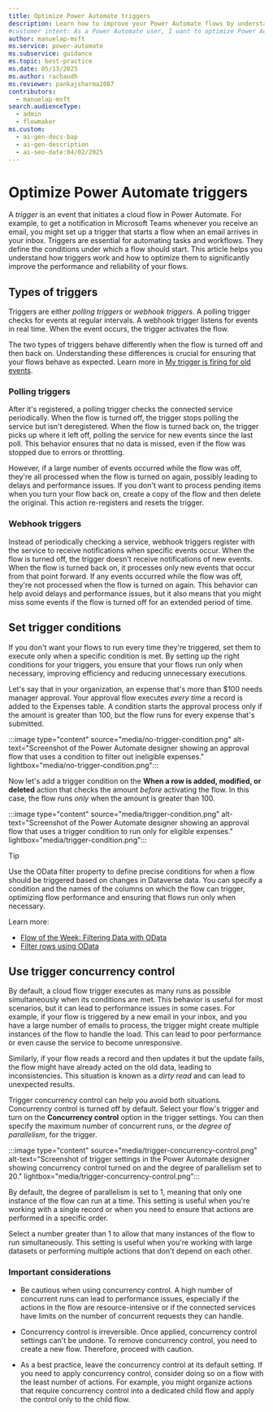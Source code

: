 ```yaml
---
title: Optimize Power Automate triggers
description: Learn how to improve your Power Automate flows by understanding trigger types, setting conditions, and managing concurrency for optimal performance.
#customer intent: As a Power Automate user, I want to optimize Power Automate triggers so that my flows run efficiently. 
author: manuelap-msft
ms.service: power-automate
ms.subservice: guidance
ms.topic: best-practice
ms.date: 05/13/2025
ms.author: rachaudh
ms.reviewer: pankajsharma2087
contributors:
  - manuelap-msft
search.audienceType:
  - admin
  - flowmaker
ms.custom:
  - ai-gen-docs-bap
  - ai-gen-description
  - ai-seo-date:04/02/2025
---
```


# Optimize Power Automate triggers

A *trigger* is an event that initiates a cloud flow in Power Automate. For example, to get a notification in Microsoft Teams whenever you receive an email, you might set up a trigger that starts a flow when an email arrives in your inbox. Triggers are essential for automating tasks and workflows. They define the conditions under which a flow should start. This article helps you understand how triggers work and how to optimize them to significantly improve the performance and reliability of your flows.

## Types of triggers

Triggers are either *polling triggers* or *webhook triggers*. A polling trigger checks for events at regular intervals. A webhook trigger listens for events in real time. When the event occurs, the trigger activates the flow.

The two types of triggers behave differently when the flow is turned off and then back on. Understanding these differences is crucial for ensuring that your flows behave as expected. Learn more in [My trigger is firing for old events](/power-automate/triggers-troubleshoot?tabs=classic-designer#my-trigger-is-firing-for-old-events).

### Polling triggers

After it's registered, a polling trigger checks the connected service periodically. When the flow is turned off, the trigger stops polling the service but isn't deregistered. When the flow is turned back on, the trigger picks up where it left off, polling the service for new events since the last poll. This behavior ensures that no data is missed, even if the flow was stopped due to errors or throttling.

However, if a large number of events occurred while the flow was off, they're all processed when the flow is turned on again, possibly leading to delays and performance issues. If you don't want to process pending items when you turn your flow back on, create a copy of the flow and then delete the original. This action re-registers and resets the trigger.

### Webhook triggers

Instead of periodically checking a service, webhook triggers register with the service to receive notifications when specific events occur. When the flow is turned off, the trigger doesn't receive notifications of new events. When the flow is turned back on, it processes only new events that occur from that point forward. If any events occurred while the flow was off, they're not processed when the flow is turned on again. This behavior can help avoid delays and performance issues, but it also means that you might miss some events if the flow is turned off for an extended period of time.

## Set trigger conditions

If you don't want your flows to run every time they're triggered, set them to execute only when a specific condition is met. By setting up the right conditions for your triggers, you ensure that your flows run only when necessary, improving efficiency and reducing unnecessary executions.

Let's say that in your organization, an expense that's more than $100 needs manager approval. Your approval flow executes *every time* a record is added to the Expenses table. A condition starts the approval process only if the amount is greater than 100, but the flow runs for every expense that's submitted.

:::image type="content" source="media/no-trigger-condition.png" alt-text="Screenshot of the Power Automate designer showing an approval flow that uses a condition to filter out ineligible expenses." lightbox="media/no-trigger-condition.png":::

Now let's add a trigger condition on the **When a row is added, modified, or deleted** action that checks the amount *before* activating the flow. In this case, the flow runs *only* when the amount is greater than 100.

:::image type="content" source="media/trigger-condition.png" alt-text="Screenshot of the Power Automate designer showing an approval flow that uses a trigger condition to run only for eligible expenses." lightbox="media/trigger-condition.png":::

> [!TIP]
> Use the OData filter property to define precise conditions for when a flow should be triggered based on changes in Dataverse data. You can specify a condition and the names of the columns on which the flow can trigger, optimizing flow performance and ensuring that flows run only when necessary. 
> 
> Learn more:
>
> - [Flow of the Week: Filtering Data with OData](https://www.microsoft.com/power-platform/blog/power-automate/advanced-flow-of-the-week-filtering-with-odata/)
> - [Filter rows using OData](/power-apps/developer/data-platform/webapi/query/filter-rows)

## Use trigger concurrency control

By default, a cloud flow trigger executes as many runs as possible simultaneously when its conditions are met. This behavior is useful for most scenarios, but it can lead to performance issues in some cases. For example, if your flow is triggered by a new email in your inbox, and you have a large number of emails to process, the trigger might create multiple instances of the flow to handle the load. This can lead to poor performance or even cause the service to become unresponsive.

Similarly, if your flow reads a record and then updates it but the update fails, the flow might have already acted on the old data, leading to inconsistencies. This situation is known as a *dirty read* and can lead to unexpected results.

Trigger concurrency control can help you avoid both situations. Concurrency control is turned off by default. Select your flow's trigger and turn on the **Concurrency control** option in the trigger settings. You can then specify the maximum number of concurrent runs, or the *degree of parallelism*, for the trigger.

:::image type="content" source="media/trigger-concurrency-control.png" alt-text="Screenshot of trigger settings in the Power Automate designer showing concurrency control turned on and the degree of parallelism set to 20." lightbox="media/trigger-concurrency-control.png":::

By default, the degree of parallelism is set to 1, meaning that only one instance of the flow can run at a time. This setting is useful when you're working with a single record or when you need to ensure that actions are performed in a specific order.

Select a number greater than 1 to allow that many instances of the flow to run simultaneously. This setting is useful when you're working with large datasets or performing multiple actions that don't depend on each other.

### Important considerations

- Be cautious when using concurrency control. A high number of concurrent runs can lead to performance issues, especially if the actions in the flow are resource-intensive or if the connected services have limits on the number of concurrent requests they can handle.

- Concurrency control is irreversible. Once applied, concurrency control settings can't be undone. To remove concurrency control, you need to create a new flow. Therefore, proceed with caution.

- As a best practice, leave the concurrency control at its default setting. If you need to apply concurrency control, consider doing so on a flow with the least number of actions. For example, you might organize actions that require concurrency control into a dedicated child flow and apply the control only to the child flow.
